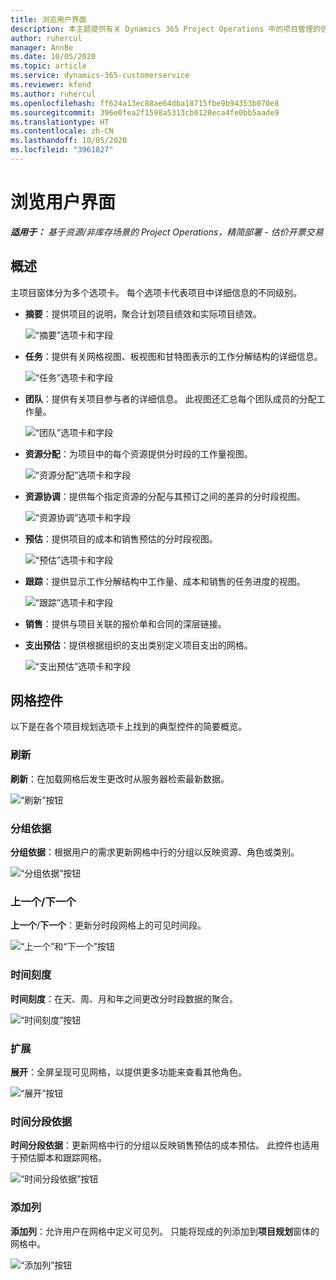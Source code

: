```yaml
---
title: 浏览用户界面
description: 本主题提供有关 Dynamics 365 Project Operations 中的项目管理的信息。
author: ruhercul
manager: AnnBe
ms.date: 10/05/2020
ms.topic: article
ms.service: dynamics-365-customerservice
ms.reviewer: kfend
ms.author: ruhercul
ms.openlocfilehash: ff624a13ec88ae64dba18715fbe9b94353b070e8
ms.sourcegitcommit: 396e0fea2f1598a5313cb0128eca4fe0bb5aade9
ms.translationtype: HT
ms.contentlocale: zh-CN
ms.lasthandoff: 10/05/2020
ms.locfileid: "3961827"
---
```

# <a name="navigating-the-user-interface"></a>浏览用户界面

_**适用于：** 基于资源/非库存场景的 Project Operations，精简部署 - 估价开票交易_

## <a name="overview"></a>概述

主项目窗体分为多个选项卡。 每个选项卡代表项目中详细信息的不同级别。

- **摘要**：提供项目的说明，聚合计划项目绩效和实际项目绩效。

    ![“摘要”选项卡和字段](media/navigation7.png)

- **任务**：提供有关网格视图、板视图和甘特图表示的工作分解结构的详细信息。

    ![“任务”选项卡和字段](media/navigation8.png)

- **团队**：提供有关项目参与者的详细信息。 此视图还汇总每个团队成员的分配工作量。

    ![“团队”选项卡和字段](media/navigation9.png)

- **资源分配**：为项目中的每个资源提供分时段的工作量视图。

    ![“资源分配”选项卡和字段](media/navigation10.png)

- **资源协调**：提供每个指定资源的分配与其预订之间的差异的分时段视图。

    ![“资源协调”选项卡和字段](media/navigation11.png)

- **预估**：提供项目的成本和销售预估的分时段视图。

    ![“预估”选项卡和字段](media/navigation12.png)

- **跟踪**：提供显示工作分解结构中工作量、成本和销售的任务进度的视图。

    ![“跟踪”选项卡和字段](media/navigation13.png)

- **销售**：提供与项目关联的报价单和合同的深层链接。

- **支出预估**：提供根据组织的支出类别定义项目支出的网格。

    ![“支出预估”选项卡和字段](media/navigation14.png)

## <a name="grid-controls"></a>网格控件

以下是在各个项目规划选项卡上找到的典型控件的简要概览。

### <a name="refresh"></a>刷新​​

**刷新**：在加载网格后发生更改时从服务器检索最新数据。

![“刷新”按钮](media/navigation7.png)

### <a name="group-by"></a>分组依据

**分组依据**：根据用户的需求更新网格中行的分组以反映资源、角色或类别。

![“分组依据”按钮](media/navigation6.png)

### <a name="previousnext"></a>上一个/下一个

**上一个**/**下一个**：更新分时段网格上的可见时间段。

![“上一个”和“下一个”按钮](media/navigation2.png)

### <a name="timescale"></a>时间刻度

**时间刻度**：在天、周、月和年之间更改分时段数据的聚合。

![“时间刻度”按钮](media/navigation3.png)

### <a name="expand"></a>扩展

**展开**：全屏呈现可见网格，以提供更多功能来查看其他角色。

![“展开”按钮](media/navigation4.png)

### <a name="time-phase-by"></a>时间分段依据

**时间分段依据**：更新网格中行的分组以反映销售预估的成本预估。 此控件也适用于预估脚本和跟踪网格。

![“时间分段依据”按钮](media/navigation0.png)

### <a name="add-column"></a>添加列

**添加列**：允许用户在网格中定义可见列。 只能将现成的列添加到**项目规划**窗体的网格中。

![“添加列”按钮](media/navigation5.png)
